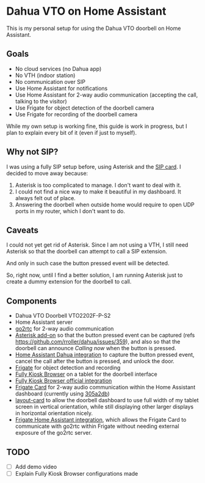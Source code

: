 # Dahua VTO on Home Assistant

This is my personal setup for using the Dahua VTO doorbell on Home Assistant.

## Goals

- No cloud services (no Dahua app)
- No VTH (indoor station)
- No communication over SIP
- Use Home Assistant for notifications
- Use Home Assistant for 2-way audio communication (accepting the call, talking to the visitor)
- Use Frigate for object detection of the doorbell camera
- Use Frigate for recording of the doorbell camera

While my own setup is working fine, this guide is work in progress, but I plan to explain every bit of it (even if just to myself).

## Why not SIP?

I was using a fully SIP setup before, using Asterisk and the [SIP card](https://github.com/TECH7Fox/sip-hass-card). I decided to move away because:

1. Asterisk is too complicated to manage. I don't want to deal with it.
2. I could not find a nice way to make it beautiful in my dashboard. It always felt out of place.
3. Answering the doorbell when outside home would require to open UDP ports in my router, which I don't want to do.

## Caveats

I could not yet get rid of Asterisk. Since I am not using a VTH, I still need Asterisk so that the doorbell can attempt to call a SIP extension.

And only in such case the button pressed event will be detected.

So, right now, until I find a better solution, I am running Asterisk just to create a dummy extension for the doorbell to call.

## Components

- Dahua VTO Doorbell VTO2202F-P-S2
- Home Assistant server
- [go2rtc](https://github.com/AlexxIT/go2rtc) for 2-way audio communication
- [Asterisk add-on](https://github.com/TECH7Fox/asterisk-hass-addons) so that the button pressed event can be captured (refs https://github.com/rroller/dahua/issues/359), and also so that the doorbell can announce _Calling now_ when the button is pressed.
- [Home Assistant Dahua integration](https://github.com/rroller/dahua) to capture the button pressed event, cancel the call after the button is pressed, and unlock the door.
- [Frigate](https://github.com/blakeblackshear/frigate) for object detection and recording
- [Fully Kiosk Browser](https://www.fully-kiosk.com/) on a tablet for the doorbell interface
- [Fully Kiosk Browser official integration](https://www.home-assistant.io/integrations/fully_kiosk/)
- [Frigate Card](https://github.com/dermotduffy/frigate-hass-card/) for 2-way audio communication within the Home Assistant dashboard (currently using [305a2db](https://github.com/dermotduffy/frigate-hass-card/tree/305a2db573d16bb7a91da65e7792b116b12a33b8))
- [layout-card](https://github.com/thomasloven/lovelace-layout-card/) to allow the doorbell dashboard to use full width of my tablet screen in vertical orientation, while still displaying other larger displays in horizontal orientation nicely.
- [Frigate Home Assistant integration](https://github.com/blakeblackshear/frigate-hass-integration), which allows the Frigate Card to communicate with go2rtc within Frigate without needing external exposure of the go2rtc server.

## TODO

- [ ] Add demo video
- [ ] Explain Fully Kiosk Browser configurations made
